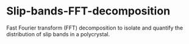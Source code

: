 # Slip-bands-FFT-decomposition
Fast Fourier transform (FFT) decomposition to isolate and quantify the distribution of slip bands in a polycrystal.

